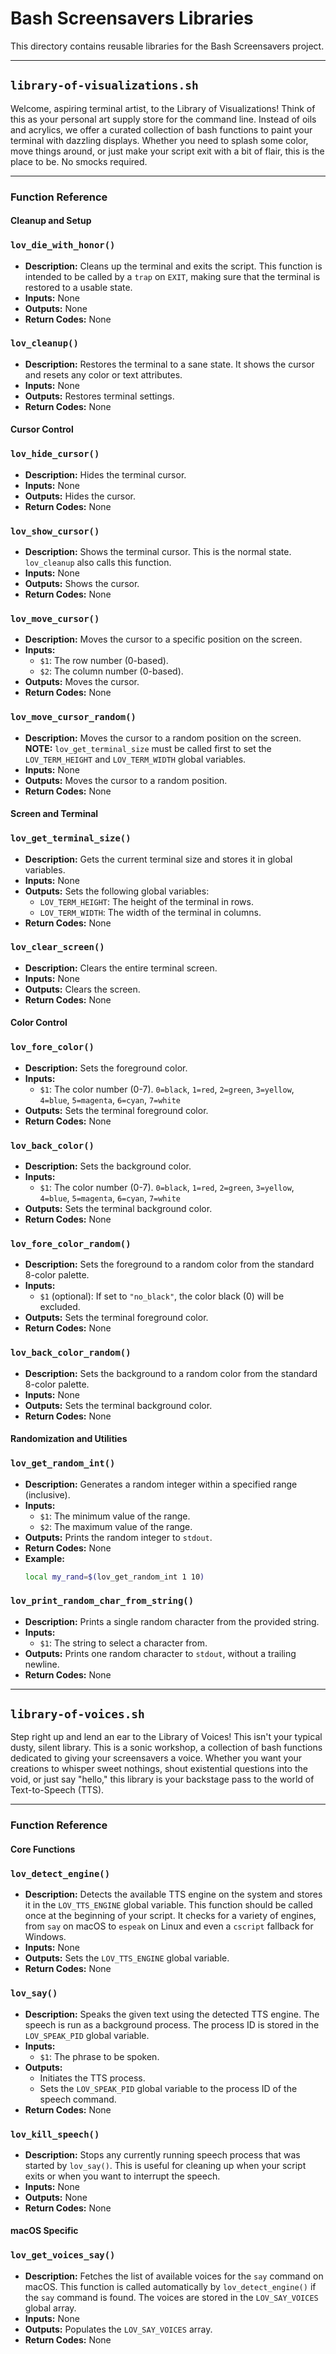 # Bash Screensavers Libraries

This directory contains reusable libraries for the Bash Screensavers project.

---

## `library-of-visualizations.sh`

Welcome, aspiring terminal artist, to the Library of Visualizations! Think of this as your personal art supply store for the command line. Instead of oils and acrylics, we offer a curated collection of bash functions to paint your terminal with dazzling displays. Whether you need to splash some color, move things around, or just make your script exit with a bit of flair, this is the place to be. No smocks required.

---

### Function Reference

#### Cleanup and Setup

### `lov_die_with_honor()`
*   **Description:** Cleans up the terminal and exits the script. This function is intended to be called by a `trap` on `EXIT`, making sure that the terminal is restored to a usable state.
*   **Inputs:** None
*   **Outputs:** None
*   **Return Codes:** None

### `lov_cleanup()`
*   **Description:** Restores the terminal to a sane state. It shows the cursor and resets any color or text attributes.
*   **Inputs:** None
*   **Outputs:** Restores terminal settings.
*   **Return Codes:** None

#### Cursor Control

### `lov_hide_cursor()`
*   **Description:** Hides the terminal cursor.
*   **Inputs:** None
*   **Outputs:** Hides the cursor.
*   **Return Codes:** None

### `lov_show_cursor()`
*   **Description:** Shows the terminal cursor. This is the normal state. `lov_cleanup` also calls this function.
*   **Inputs:** None
*   **Outputs:** Shows the cursor.
*   **Return Codes:** None

### `lov_move_cursor()`
*   **Description:** Moves the cursor to a specific position on the screen.
*   **Inputs:**
    *   `$1`: The row number (0-based).
    *   `$2`: The column number (0-based).
*   **Outputs:** Moves the cursor.
*   **Return Codes:** None

### `lov_move_cursor_random()`
*   **Description:** Moves the cursor to a random position on the screen. **NOTE:** `lov_get_terminal_size` must be called first to set the `LOV_TERM_HEIGHT` and `LOV_TERM_WIDTH` global variables.
*   **Inputs:** None
*   **Outputs:** Moves the cursor to a random position.
*   **Return Codes:** None

#### Screen and Terminal

### `lov_get_terminal_size()`
*   **Description:** Gets the current terminal size and stores it in global variables.
*   **Inputs:** None
*   **Outputs:** Sets the following global variables:
    *   `LOV_TERM_HEIGHT`: The height of the terminal in rows.
    *   `LOV_TERM_WIDTH`: The width of the terminal in columns.
*   **Return Codes:** None

### `lov_clear_screen()`
*   **Description:** Clears the entire terminal screen.
*   **Inputs:** None
*   **Outputs:** Clears the screen.
*   **Return Codes:** None

#### Color Control

### `lov_fore_color()`
*   **Description:** Sets the foreground color.
*   **Inputs:**
    *   `$1`: The color number (0-7). `0=black`, `1=red`, `2=green`, `3=yellow`, `4=blue`, `5=magenta`, `6=cyan`, `7=white`
*   **Outputs:** Sets the terminal foreground color.
*   **Return Codes:** None

### `lov_back_color()`
*   **Description:** Sets the background color.
*   **Inputs:**
    *   `$1`: The color number (0-7). `0=black`, `1=red`, `2=green`, `3=yellow`, `4=blue`, `5=magenta`, `6=cyan`, `7=white`
*   **Outputs:** Sets the terminal background color.
*   **Return Codes:** None

### `lov_fore_color_random()`
*   **Description:** Sets the foreground to a random color from the standard 8-color palette.
*   **Inputs:**
    *   `$1` (optional): If set to `"no_black"`, the color black (0) will be excluded.
*   **Outputs:** Sets the terminal foreground color.
*   **Return Codes:** None

### `lov_back_color_random()`
*   **Description:** Sets the background to a random color from the standard 8-color palette.
*   **Inputs:** None
*   **Outputs:** Sets the terminal background color.
*   **Return Codes:** None

#### Randomization and Utilities

### `lov_get_random_int()`
*   **Description:** Generates a random integer within a specified range (inclusive).
*   **Inputs:**
    *   `$1`: The minimum value of the range.
    *   `$2`: The maximum value of the range.
*   **Outputs:** Prints the random integer to `stdout`.
*   **Return Codes:** None
*   **Example:**
    ```bash
    local my_rand=$(lov_get_random_int 1 10)
    ```

### `lov_print_random_char_from_string()`
*   **Description:** Prints a single random character from the provided string.
*   **Inputs:**
    *   `$1`: The string to select a character from.
*   **Outputs:** Prints one random character to `stdout`, without a trailing newline.
*   **Return Codes:** None

---

## `library-of-voices.sh`

Step right up and lend an ear to the Library of Voices! This isn't your typical dusty, silent library. This is a sonic workshop, a collection of bash functions dedicated to giving your screensavers a voice. Whether you want your creations to whisper sweet nothings, shout existential questions into the void, or just say "hello," this library is your backstage pass to the world of Text-to-Speech (TTS).

---

### Function Reference

#### Core Functions

### `lov_detect_engine()`
*   **Description:** Detects the available TTS engine on the system and stores it in the `LOV_TTS_ENGINE` global variable. This function should be called once at the beginning of your script. It checks for a variety of engines, from `say` on macOS to `espeak` on Linux and even a `cscript` fallback for Windows.
*   **Inputs:** None
*   **Outputs:** Sets the `LOV_TTS_ENGINE` global variable.
*   **Return Codes:** None

### `lov_say()`
*   **Description:** Speaks the given text using the detected TTS engine. The speech is run as a background process. The process ID is stored in the `LOV_SPEAK_PID` global variable.
*   **Inputs:**
    *   `$1`: The phrase to be spoken.
*   **Outputs:**
    *   Initiates the TTS process.
    *   Sets the `LOV_SPEAK_PID` global variable to the process ID of the speech command.
*   **Return Codes:** None

### `lov_kill_speech()`
*   **Description:** Stops any currently running speech process that was started by `lov_say()`. This is useful for cleaning up when your script exits or when you want to interrupt the speech.
*   **Inputs:** None
*   **Outputs:** None
*   **Return Codes:** None

#### macOS Specific

### `lov_get_voices_say()`
*   **Description:** Fetches the list of available voices for the `say` command on macOS. This function is called automatically by `lov_detect_engine()` if the `say` command is found. The voices are stored in the `LOV_SAY_VOICES` global array.
*   **Inputs:** None
*   **Outputs:** Populates the `LOV_SAY_VOICES` array.
*   **Return Codes:** None
 
 
 
